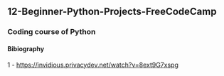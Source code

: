 ## 12-Beginner-Python-Projects-FreeCodeCamp

### Coding course of Python

#### Bibiography

1 - https://invidious.privacydev.net/watch?v=8ext9G7xspg
